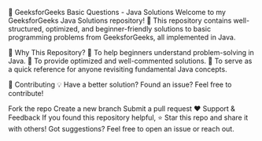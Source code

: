 🚀 GeeksforGeeks Basic Questions - Java Solutions
Welcome to my GeeksforGeeks Java Solutions repository! 🎯 This repository contains well-structured, optimized, and beginner-friendly solutions to basic programming problems from GeeksforGeeks, all implemented in Java.

📌 Why This Repository?
🔹 To help beginners understand problem-solving in Java.
🔹 To provide optimized and well-commented solutions.
🔹 To serve as a quick reference for anyone revisiting fundamental Java concepts.


📢 Contributing
💡 Have a better solution? Found an issue? Feel free to contribute!

Fork the repo
Create a new branch
Submit a pull request
❤️ Support & Feedback
If you found this repository helpful, ⭐ Star this repo and share it with others!
Got suggestions? Feel free to open an issue or reach out.
